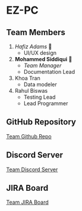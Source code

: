 # EZ-PC
## Team Members
1. _Hafiz Adams_ :bust_in_silhouette:
   - UI/UX design
2. **Mohammed Siddiqui** 📄
   - _Team Manager_
   - Documentation Lead
3. Khoa Tran
   - Data modeler
4. Rahul Biswas
   - Testing Lead
   - Lead Programmer
  
## GitHub Repository
[Team Github Repo](https://github.com/khoatran3005/EZ-PC.git)

## Discord Server
[Team Discord Server](https://discord.gg/8jT6CW6sgB)

## JIRA Board
[Team JIRA Board](https://jira.ggc.edu/browse/SDII24-68)
